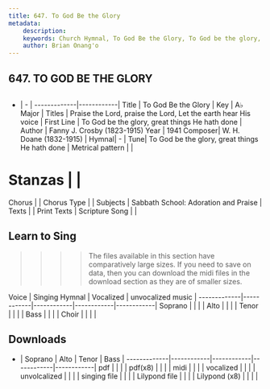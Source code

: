 ```yaml
---
title: 647. To God Be the Glory
metadata:
    description: 
    keywords: Church Hymnal, To God Be the Glory, To God be the glory, great things He hath done, Praise the Lord, praise the Lord, Let the earth hear His voice
    author: Brian Onang'o
---
```



## 647. TO GOD BE THE GLORY

```txt

```

- |   -  |
-------------|------------|
Title | To God Be the Glory |
Key | A♭ Major |
Titles | Praise the Lord, praise the Lord, Let the earth hear His voice |
First Line | To God be the glory, great things He hath done |
Author | Fanny J. Crosby (1823-1915)
Year | 1941
Composer| W. H. Doane (1832-1915) |
Hymnal|  - |
Tune| To God be the glory, great things He hath done |
Metrical pattern | |
# Stanzas |  |
Chorus |  |
Chorus Type |  |
Subjects | Sabbath School: Adoration and Praise |
Texts |  |
Print Texts | 
Scripture Song |  |
  
## Learn to Sing

>>>> The files available in this section have comparatively large sizes. If you need to save on data, then you can download the midi files in the download section as they are of smaller sizes.

Voice |  Singing Hymnal | Vocalized | unvocalized music |
-------------|------------|------------|------------|------------|
Soprano | | | |
Alto | | | |
Tenor | | | |
Bass | | | |
Choir | | | |

## Downloads

- |  Soprano | Alto | Tenor | Bass |
-------------|------------|------------|------------|------------|
pdf | | | |
pdf(x8) | | | |
midi | | | |
vocalized | | | |
unvolcalized | | | |
singing file | | | |
Lilypond file | | | |
Lilypond (x8) | | | |
  